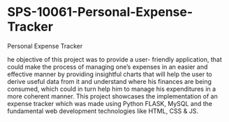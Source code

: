 # SPS-10061-Personal-Expense-Tracker
Personal Expense Tracker

he objective of this project was to provide a user- friendly application, that could make the process of managing one’s expenses in an easier and effective manner by providing insightful charts that will help the user to derive useful data from it and understand where his finances are being consumed, which could in turn help him to manage his expenditures in a more coherent manner. This project showcases the implementation of an expense tracker which was made using Python FLASK, MySQL and the fundamental web development technologies like HTML, CSS & JS. 
